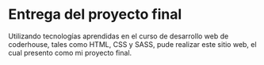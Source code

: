 <h1>Entrega del proyecto final</h1>
<p>Utilizando tecnologías aprendidas en el curso de desarrollo web de coderhouse, tales como HTML, CSS y SASS, pude realizar este sitio web, el cual presento como mi proyecto final.</p>
